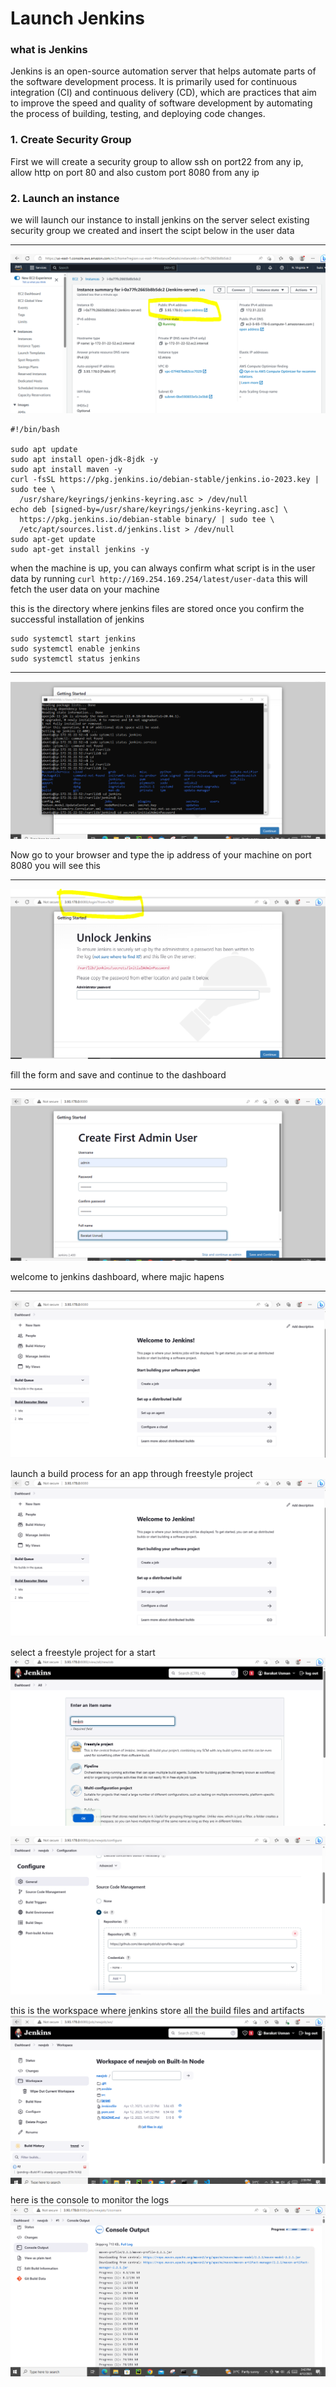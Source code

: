 # Launch Jenkins

### what is Jenkins

Jenkins is an open-source automation server that helps automate parts of the software development process. It is primarily used for continuous integration (CI) and continuous delivery (CD), which are practices that aim to improve the speed and quality of software development by automating the process of building, testing, and deploying code changes.

### 1. Create Security Group
First we will create a security group to allow ssh on port22 from any ip, 
allow http on port 80 and also custom port 8080  from any ip

### 2. Launch an instance
we will launch our instance to install jenkins on the server
select existing security group we created and insert the scipt below in the user data

***
![ec2](https://github.com/baraqheart/HandsOn/blob/main/project_11/j2.PNG)

```
#!/bin/bash

sudo apt update
sudo apt install open-jdk-8jdk -y
sudo apt install maven -y
curl -fsSL https://pkg.jenkins.io/debian-stable/jenkins.io-2023.key | sudo tee \
  /usr/share/keyrings/jenkins-keyring.asc > /dev/null
echo deb [signed-by=/usr/share/keyrings/jenkins-keyring.asc] \
  https://pkg.jenkins.io/debian-stable binary/ | sudo tee \
  /etc/apt/sources.list.d/jenkins.list > /dev/null
sudo apt-get update
sudo apt-get install jenkins -y

```

when the machine is up, you can always confirm what script is in the user data by running 
`curl http://169.254.169.254/latest/user-data` this will fetch the user data on your machine


this is the directory where jenkins files are stored once you confirm the successful installation of jenkins

```
sudo systemctl start jenkins
sudo systemctl enable jenkins
sudo systemctl status jenkins
```

***
![validate](https://github.com/baraqheart/HandsOn/blob/main/project_11/j1.PNG?raw=true)


Now go to your browser and type the ip address of your machine on port 8080
you will see this

***
![homepage](https://github.com/baraqheart/HandsOn/blob/main/project_11/j3.PNG)

fill the form and save and continue to the dashboard 
***
![reg](https://github.com/baraqheart/HandsOn/blob/main/project_11/j4.PNG)

welcome to jenkins dashboard, where majic hapens
***
![dashboard](https://github.com/baraqheart/HandsOn/blob/main/project_11/j5.PNG)


launch a build process for an app through freestyle project
![build](https://github.com/baraqheart/HandsOn/blob/main/project_11/j5.PNG)

select a freestyle project for a start
![build](https://github.com/baraqheart/HandsOn/blob/main/project_11/j6.PNG)

![build](https://github.com/baraqheart/HandsOn/blob/main/project_11/j7.PNG)

this is the workspace where jenkins store all the build files and artifacts
![build](https://github.com/baraqheart/HandsOn/blob/main/project_11/jj.PNG)

here is the console to monitor the logs
![build](https://github.com/baraqheart/HandsOn/blob/main/project_11/j8.PNG)
